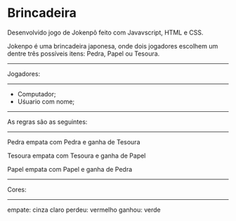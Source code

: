 # Brincadeira
Desenvolvido jogo de Jokenpô feito com Javavscript, HTML e CSS.


Jokenpo é uma brincadeira japonesa, onde dois jogadores escolhem um dentre três possíveis itens: Pedra, Papel ou Tesoura.
************************************************************************************************************************************************************************************************
Jogadores:
************************************************************************************************************************************************************************************************
* Computador;
* Uśuario com nome;
************************************************************************************************************************************************************************************************
As regras são as seguintes:
************************************************************************************************************************************************************************************************

Pedra empata com Pedra e ganha de Tesoura

Tesoura empata com Tesoura e ganha de Papel

Papel empata com Papel e ganha de Pedra
************************************************************************************************************************************************************************************************
Cores: 
************************************************************************************************************************************************************************************************
empate: cinza claro
perdeu: vermelho
ganhou: verde
